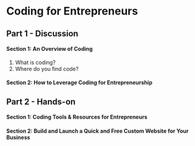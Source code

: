 # Coding for Entrepreneurs

## Part 1 - Discussion
#### Section 1: An Overview of Coding
1. What is coding?
2. Where do you find code?

#### Section 2: How to Leverage Coding for Entrepreneurship

## Part 2 - Hands-on
#### Section 1: Coding Tools & Resources for Entrepreneurs
#### Section 2: Build and Launch a Quick and Free Custom Website for Your Business
